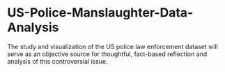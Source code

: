 # US-Police-Manslaughter-Data-Analysis
 The study and visualization of the US police law enforcement dataset will serve as an objective source for thoughtful, fact-based reflection and analysis of this controversial issue.
